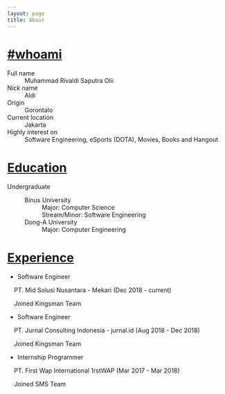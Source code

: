 ```yaml
---
layout: page
title: About
---
```


# [#whoami](#whoami)
<dl>
  <dt>Full name</dt>
  <dd>Muhammad Rivaldi Saputra Olii</dd>

  <dt>Nick name</dt>
  <dd>Aldi</dd>

  <dt>Origin</dt>
  <dd>Gorontalo</dd>

  <dt>Current location</dt>
  <dd>Jakarta</dd>

  <dt>Highly interest on</dt>
  <dd>Software Engineering, eSports (DOTA), Movies, Books and Hangout</dd>
</dl>


# [Education](#education)
<dl>
  <dt>Undergraduate</dt>
    <dd>
      <dl>
        <dt>Binus University
          <dd>Major: Computer Science</dd>
          <dd>Stream/Minor: Software Engineering</dd>
        </dt>
        <dt>Dong-A University
          <dd>Major: Computer Engineering</dd>
        </dt>
      </dl>
    </dd>
</dl>

# [Experience](#experience)
*   Software Engineer

&nbsp;&nbsp;&nbsp;&nbsp;PT.  Mid Solusi Nusantara - Mekari (Dec 2018 - current)

&nbsp;&nbsp;&nbsp;&nbsp;Joined Kingsman Team

* Software Engineer

&nbsp;&nbsp;&nbsp;&nbsp;PT. Jurnal Consulting Indonesia - jurnal.id (Aug 2018 - Dec 2018)

&nbsp;&nbsp;&nbsp;&nbsp;Joined Kingsman Team

* Internship Programmer

&nbsp;&nbsp;&nbsp;&nbsp;PT. First Wap International 1rstWAP (Mar 2017 - Mar 2018)

&nbsp;&nbsp;&nbsp;&nbsp;Joined SMS Team
